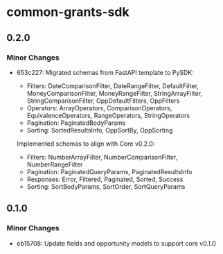 # common-grants-sdk

## 0.2.0

### Minor Changes

- 653c227: Migrated schemas from FastAPI template to PySDK:

  - Filters: DateComparisonFilter, DateRangeFilter, DefaultFilter, MoneyComparisonFilter, MoneyRangeFilter, StringArrayFilter, StringComparisonFilter, OppDefaultFilters, OppFilters
  - Operators: ArrayOperators, ComparisonOperators, EquivalenceOperators, RangeOperators, StringOperators
  - Pagination: PaginatedBodyParams
  - Sorting: SortedResultsInfo, OppSortBy, OppSorting

  Implemented schemas to align with Core v0.2.0:

  - Filters: NumberArrayFilter, NumberComparisonFilter, NumberRangeFilter
  - Pagination: PaginatedQueryParams, PaginatedResultsInfo
  - Responses: Error, Filtered, Paginated, Sorted, Success
  - Sorting: SortBodyParams, SortOrder, SortQueryParams

## 0.1.0

### Minor Changes

- eb15708: Update fields and opportunity models to support core v0.1.0
